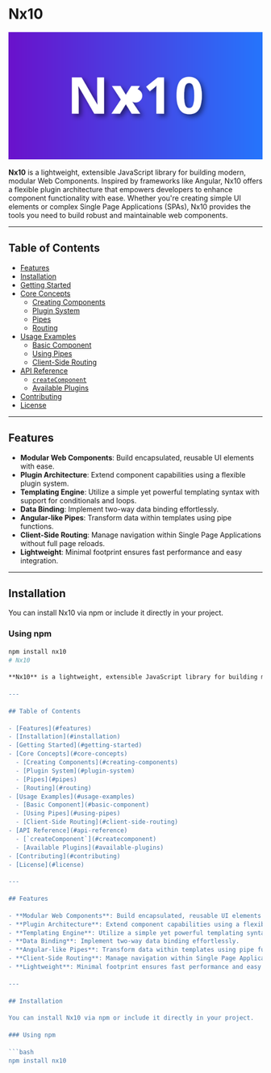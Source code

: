 # Nx10



![Alt Nx10 Logo](/images/logo.svg)


**Nx10** is a lightweight, extensible JavaScript library for building modern, modular Web Components. Inspired by frameworks like Angular, Nx10 offers a flexible plugin architecture that empowers developers to enhance component functionality with ease. Whether you're creating simple UI elements or complex Single Page Applications (SPAs), Nx10 provides the tools you need to build robust and maintainable web components.

---

## Table of Contents

- [Features](#features)
- [Installation](#installation)
- [Getting Started](#getting-started)
- [Core Concepts](#core-concepts)
  - [Creating Components](#creating-components)
  - [Plugin System](#plugin-system)
  - [Pipes](#pipes)
  - [Routing](#routing)
- [Usage Examples](#usage-examples)
  - [Basic Component](#basic-component)
  - [Using Pipes](#using-pipes)
  - [Client-Side Routing](#client-side-routing)
- [API Reference](#api-reference)
  - [`createComponent`](#createcomponent)
  - [Available Plugins](#available-plugins)
- [Contributing](#contributing)
- [License](#license)

---

## Features

- **Modular Web Components**: Build encapsulated, reusable UI elements with ease.
- **Plugin Architecture**: Extend component capabilities using a flexible plugin system.
- **Templating Engine**: Utilize a simple yet powerful templating syntax with support for conditionals and loops.
- **Data Binding**: Implement two-way data binding effortlessly.
- **Angular-like Pipes**: Transform data within templates using pipe functions.
- **Client-Side Routing**: Manage navigation within Single Page Applications without full page reloads.
- **Lightweight**: Minimal footprint ensures fast performance and easy integration.

---

## Installation

You can install Nx10 via npm or include it directly in your project.

### Using npm

```bash
npm install nx10
# Nx10

**Nx10** is a lightweight, extensible JavaScript library for building modern, modular Web Components. Inspired by frameworks like Angular, Nx10 offers a flexible plugin architecture that empowers developers to enhance component functionality with ease. Whether you're creating simple UI elements or complex Single Page Applications (SPAs), Nx10 provides the tools you need to build robust and maintainable web components.

---

## Table of Contents

- [Features](#features)
- [Installation](#installation)
- [Getting Started](#getting-started)
- [Core Concepts](#core-concepts)
  - [Creating Components](#creating-components)
  - [Plugin System](#plugin-system)
  - [Pipes](#pipes)
  - [Routing](#routing)
- [Usage Examples](#usage-examples)
  - [Basic Component](#basic-component)
  - [Using Pipes](#using-pipes)
  - [Client-Side Routing](#client-side-routing)
- [API Reference](#api-reference)
  - [`createComponent`](#createcomponent)
  - [Available Plugins](#available-plugins)
- [Contributing](#contributing)
- [License](#license)

---

## Features

- **Modular Web Components**: Build encapsulated, reusable UI elements with ease.
- **Plugin Architecture**: Extend component capabilities using a flexible plugin system.
- **Templating Engine**: Utilize a simple yet powerful templating syntax with support for conditionals and loops.
- **Data Binding**: Implement two-way data binding effortlessly.
- **Angular-like Pipes**: Transform data within templates using pipe functions.
- **Client-Side Routing**: Manage navigation within Single Page Applications without full page reloads.
- **Lightweight**: Minimal footprint ensures fast performance and easy integration.

---

## Installation

You can install Nx10 via npm or include it directly in your project.

### Using npm

```bash
npm install nx10
```